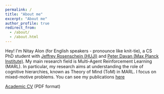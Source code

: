 ```yaml
---
permalink: /
title: "About me"
excerpt: "About me"
author_profile: true
redirect_from: 
  - /about/
  - /about.html
---
```


Hey! I'm Nitay Alon (for English speakers - pronounce like knit-tie), a CS PhD student with [Jeffrey Rosenschein (HUJI)](https://www.cs.huji.ac.il/~jeff/) and [Peter Dayan (Max Planck Institute)](https://www.mpg.de/12309370/biological-cybernetics-dayan). My main research field is Multi-Agent Reinforcement Learning (MARL). 
In particular, my research aims at understanding the role of cognitive hierarchies, known as Theory of Mind (ToM) in MARL. I focus on mixed-motive problems. You can see my publications [here](https://nitayalon.github.io/_publications)

[Academic CV](https://nitayalon.github.io/Documents/Academic_CV.pdf) (PDF format)
